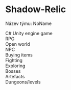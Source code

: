 # Shadow-Relic
Název týmu: NoName  

C# Unity engine game  
RPG  
Open world  
NPC  
Buying items  
Fighting  
Exploring  
Bosses  
Artefacts  
Dungeons/levels  


